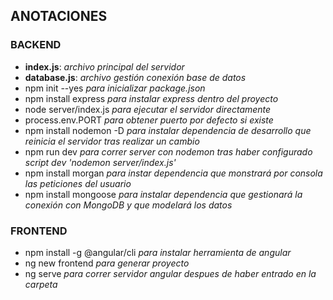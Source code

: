 ## ANOTACIONES

### BACKEND

- **index.js**: *archivo principal del servidor*
- **database.js**: *archivo gestión conexión base de datos*
- npm init --yes *para inicializar package.json*
- npm install express *para instalar express dentro del proyecto*
- node server/index.js *para ejecutar el servidor directamente*
- process.env.PORT *para obtener puerto por defecto si existe*
- npm install nodemon -D *para instalar dependencia de desarrollo que reinicia el servidor tras realizar un cambio*
- npm run dev *para correr server con nodemon tras haber configurado script dev 'nodemon server/index.js'*
- npm install morgan *para instar dependencia que monstrará por consola las peticiones del usuario*
- npm install mongoose *para instalar dependencia que gestionará la conexión con MongoDB y que modelará los datos*

### FRONTEND

- npm install -g @angular/cli *para instalar herramienta de angular*
- ng new frontend *para generar proyecto*
- ng serve *para correr servidor angular despues de haber entrado en la carpeta*